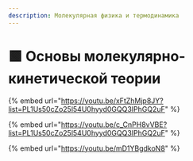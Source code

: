 ```yaml
---
description: Молекулярная физика и термодинамика
---
```


# 🟩 Основы молекулярно-кинетической теории

{% embed url="https://youtu.be/xFtZhMjp8JY?list=PL1Us50cZo25l54U0hyyd0GQQ3IPhGQ2uF" %}

{% embed url="https://youtu.be/c_CnPH8vVBE?list=PL1Us50cZo25l54U0hyyd0GQQ3IPhGQ2uF" %}

{% embed url="https://youtu.be/mD1YBgdkoN8" %}
